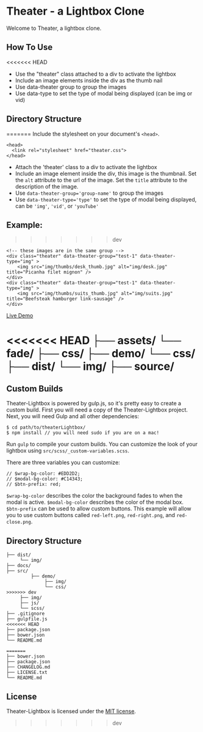 # Theater - a Lightbox Clone

Welcome to Theater, a lightbox clone.


## How To Use

<<<<<<< HEAD
- Use the "theater" class attached to a div to activate the lightbox
- Include an image elements inside the div as the thumb nail
- Use data-theater group to group the images
- Use data-type to set the type of modal being displayed (can be img or vid)


## Directory Structure
=======
Include the stylesheet on your document's `<head>`.

```
<head>
  <link rel="stylesheet" href="theater.css">
</head>
```

- Attach the 'theater' class to a div to activate the lightbox
- Include an image element inside the div, this image is the thumbnail.  Set the `alt` attribute to the url of the image.  Set the `title` attribute to the description of the image.
- Use `data-theater-group='group-name'` to group the images
- Use `data-theater-type='type'` to set the type of modal being displayed, can be `'img'`, `'vid'`, or `'youTube'`


## Example:
>>>>>>> dev

```
<!-- these images are in the same group -->
<div class="theater" data-theater-group="test-1" data-theater-type="img" >
	<img src="img/thumbs/desk_thumb.jpg" alt="img/desk.jpg" title="Picanha filet mignon" />
</div>
<div class="theater" data-theater-group="test-1" data-theater-type="img" >
	<img src="img/thumbs/suits_thumb.jpg" alt="img/suits.jpg" title="Beefsteak hamburger link-sausage" />
</div>
```

[Live Demo](http://rextwedt.com/theater-lightbox/)

<<<<<<< HEAD
├── assets/
     └── fade/
├── css/
├── demo/
     └── css/
├── dist/
     └── img/
├── source/
=======

## Custom Builds

Theater-Lightbox is powered by gulp.js, so it's pretty easy to create a custom build. First you will need a copy of the Theater-Lightbox project.  Next, you will need Gulp and all other dependencies:

```
$ cd path/to/theaterLightbox/
$ npm install // you will need sudo if you are on a mac!
```


Run ```gulp``` to compile your custom builds.  You can customize the look of your lightbox using ```src/scss/_custom-variables.scss```.


There are three variables you can customize:
```
// $wrap-bg-color: #EDD2D2;
// $modal-bg-color: #C14343;
// $btn-prefix: red;
```
```$wrap-bg-color``` describes the color the background fades to when the modal is active.  ```$modal-bg-color``` describes the color of the modal box.  ```$btn-prefix``` can be used to allow custom buttons.  This example will allow you to use custom buttons called ```red-left.png```, ```red-right.png```, and ```red-close.png```.


## Directory Structure

```
├── dist/
     └── img/
├── docs/
├── src/
		 ├── demo/
		      ├── img/
		      └── css/
>>>>>>> dev
     ├── img/
     ├── js/
     └── scss/
├── .gitignore
├── gulpfile.js
<<<<<<< HEAD
├── package.json
├── bower.json
└── README.md

=======
├── bower.json
├── package.json
├── CHANGELOG.md
├── LICENSE.txt
└── README.md
```


## License

Theater-Lightbox is licensed under the [MIT license](https://github.com/retwedt/theater-lightbox/blob/master/LICENSE.txt).
>>>>>>> dev
